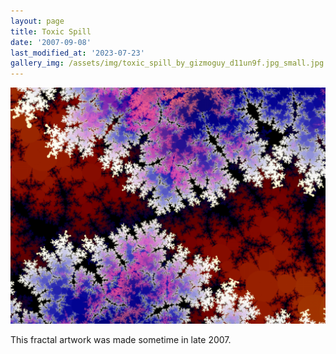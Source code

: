 ```yaml
---
layout: page
title: Toxic Spill
date: '2007-09-08'
last_modified_at: '2023-07-23'
gallery_img: /assets/img/toxic_spill_by_gizmoguy_d11un9f.jpg_small.jpg
---
```


[![](/assets/img/toxic_spill_by_gizmoguy_d11un9f.jpg)](/assets/img/toxic_spill_by_gizmoguy_d11un9f.jpg)

This fractal artwork was made sometime in late 2007.
